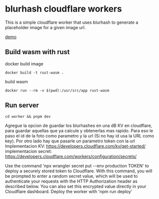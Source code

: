 # blurhash cloudflare workers

This is a simple cloudflare worker that uses blurhash to generate a placeholder image for a given image url.

[demo](https://blurhash-cf-worker.pages.dev/)

## Build wasm with rust

docker build image

```shell
docker build -t rust-wasm .
```

build wasm

```shell
docker run --rm -v $(pwd):/usr/src/app rust-wasm
```

## Run server

```shell
cd worker && pnpm dev
```

Agregue la opcion de guardar los blurhashes en una dB KV en cloudflare, para guardar aquellas que ya calcule y obtenerlas mas rapido.
Para eso le paso el id de la foto como parametro y la url (Si no hay id usa la URL como key). Por otro lado hay que pasarle un parametro token con la url
Implementacion KV: https://developers.cloudflare.com/kv/get-started/
implementacion secret: https://developers.cloudflare.com/workers/configuration/secrets/

Use the command 'npx wrangler secret put --env production TOKEN' to deploy a securely stored token to Cloudflare. With this command, you will be prompted to enter a random secret value, which will be used to authenticate your requests with the HTTP Authorization header as described below. You can also set this encrypted value directly in your Cloudflare dashboard.
Deploy the worker with 'npm run deploy'
